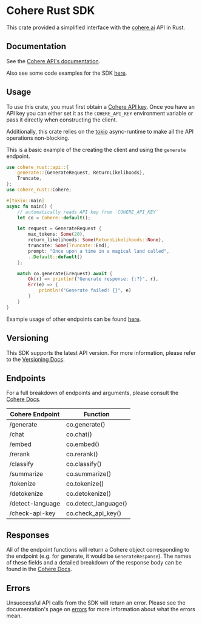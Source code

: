 # Cohere Rust SDK

This crate provided a simplified interface with the [cohere.ai](https://cohere.ai/) API in Rust.

## Documentation

See the [Cohere API's documentation](https://docs.cohere.ai/).

Also see some code examples for the SDK [here](https://github.com/walterbm/cohere-rust/blob/main/examples).

## Usage

To use this crate, you must first obtain a [Cohere API key](https://dashboard.cohere.ai/welcome/register). Once you have an API key you can either set it as the `COHERE_API_KEY` environment variable or pass it directly when constructing the client.

Additionally, this crate relies on the [tokio](https://tokio.rs/) async-runtime to make all the API operations non-blocking.

This is a basic example of the creating the client and using the `generate` endpoint.

```rust
use cohere_rust::api::{
    generate::{GenerateRequest, ReturnLikelihoods},
    Truncate,
};
use cohere_rust::Cohere;

#[tokio::main]
async fn main() {
    // automatically reads API key from `COHERE_API_KEY`
    let co = Cohere::default();

    let request = GenerateRequest {
        max_tokens: Some(20),
        return_likelihoods: Some(ReturnLikelihoods::None),
        truncate: Some(Truncate::End),
        prompt: "Once upon a time in a magical land called",
        ..Default::default()
    };

    match co.generate(&request).await {
        Ok(r) => println!("Generate response: {:?}", r),
        Err(e) => {
            println!("Generate failed! {}", e)
        }
    }
}
```

Example usage of other endpoints can be found [here](https://github.com/walterbm/cohere-rust/blob/main/examples).

## Versioning

This SDK supports the latest API version. For more information, please refer to the [Versioning Docs](https://docs.cohere.ai/reference/versioning).

## Endpoints

For a full breakdown of endpoints and arguments, please consult the [Cohere Docs](https://docs.cohere.ai/).

| Cohere Endpoint  | Function             |
| ---------------- | -------------------- |
| /generate        | co.generate()        |
| /chat            | co.chat()            |
| /embed           | co.embed()           |
| /rerank          | co.rerank()          |
| /classify        | co.classify()        |
| /summarize       | co.summarize()       |
| /tokenize        | co.tokenize()        |
| /detokenize      | co.detokenize()      |
| /detect-language | co.detect_language() |
| /check-api-key   | co.check_api_key()   |

## Responses

All of the endpoint functions will return a Cohere object corresponding to the endpoint (e.g. for generate, it would be `GenerateResponse`). The names of these fields and a detailed breakdown of the response body can be found in the [Cohere Docs](https://docs.cohere.ai/).

## Errors

Unsuccessful API calls from the SDK will return an error. Please see the documentation's page on [errors](https://docs.cohere.ai/errors-reference) for more information about what the errors mean.
